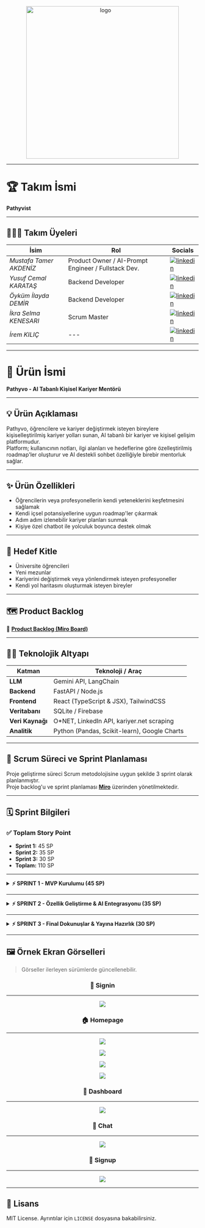 <p align="center">
     <img src="https://github.com/user-attachments/assets/90ead193-6d6d-4333-8237-4d10f5de5440" alt="logo" width="400"/>
</p>

---

# 🏆 Takım İsmi

**Pathyvist**

---

## 🧑‍🤝‍🧑 Takım Üyeleri

| İsim                   | Rol                                                  | Socials                                           |
|------------------------|------------------------------------------------------|--------------------------------------------------|
| *Mustafa Tamer AKDENİZ*| Product Owner / AI-Prompt Engineer / Fullstack Dev.  | [![linkedin](https://github.com/user-attachments/assets/3baa645a-33bc-4786-8327-cb0f92356f0a)](https://www.linkedin.com/in/tamerakdeniz/) |
| *Yusuf Cemal KARATAŞ*  | Backend Developer                                    | [![linkedin](https://github.com/user-attachments/assets/3baa645a-33bc-4786-8327-cb0f92356f0a)](https://www.linkedin.com/in/yusuf-cemal-karatas/) |
| *Öyküm İlayda DEMİR*   | Backend Developer                                    | [![linkedin](https://github.com/user-attachments/assets/3baa645a-33bc-4786-8327-cb0f92356f0a)](https://www.linkedin.com/in/öyküm-ilayda-demir-5a7aba2a0/) |
| *İkra Selma KENESARI*  | Scrum Master                                         | [![linkedin](https://github.com/user-attachments/assets/3baa645a-33bc-4786-8327-cb0f92356f0a)](https://www.linkedin.com/in/ikraselma1) |
| *İrem KILIÇ*           | ---                                                  | [![linkedin](https://github.com/user-attachments/assets/3baa645a-33bc-4786-8327-cb0f92356f0a)](https://www.linkedin.com/in/irem-k%C4%B1l%C4%B1%C3%A7-18757a256/) |

---

# 🚀 Ürün İsmi

**Pathyvo - AI Tabanlı Kişisel Kariyer Mentörü**

---

## 💡 Ürün Açıklaması

Pathyvo, öğrencilere ve kariyer değiştirmek isteyen bireylere kişiselleştirilmiş kariyer yolları sunan, AI tabanlı bir kariyer ve kişisel gelişim platformudur.  
Platform; kullanıcının notları, ilgi alanları ve hedeflerine göre özelleştirilmiş roadmap'ler oluşturur ve AI destekli sohbet özelliğiyle birebir mentorluk sağlar.

---

## ✨ Ürün Özellikleri

- Öğrencilerin veya profesyonellerin kendi yeteneklerini keşfetmesini sağlamak
- Kendi içsel potansiyellerine uygun roadmap'ler çıkarmak
- Adım adım izlenebilir kariyer planları sunmak
- Kişiye özel chatbot ile yolculuk boyunca destek olmak

---

## 🎯 Hedef Kitle

- Üniversite öğrencileri
- Yeni mezunlar
- Kariyerini değiştirmek veya yönlendirmek isteyen profesyoneller
- Kendi yol haritasını oluşturmak isteyen bireyler

---

## 🗺️ Product Backlog

🔗 **[Product Backlog (Miro Board)](https://miro.com/app/live-embed/uXjVIkGKydQ=/?embedMode=view_only_without_ui&moveToViewport=-3790%2C-427%2C7123%2C3550&embedId=848849262162)**

---

## 👨‍💻 Teknolojik Altyapı

| Katman        | Teknoloji / Araç                              |
|---------------|-----------------------------------------------|
| **LLM**       | Gemini API, LangChain                         |
| **Backend**   | FastAPI / Node.js                             |
| **Frontend**  | React (TypeScript & JSX), TailwindCSS         |
| **Veritabanı**| SQLite / Firebase                             |
| **Veri Kaynağı** | O\*NET, LinkedIn API, kariyer.net scraping |
| **Analitik**  | Python (Pandas, Scikit-learn), Google Charts |

---

## 💼 Scrum Süreci ve Sprint Planlaması

Proje geliştirme süreci Scrum metodolojisine uygun şekilde 3 sprint olarak planlanmıştır.  
Proje backlog'u ve sprint planlaması **[Miro](https://miro.com/app/live-embed/uXjVIkGKydQ=/?embedMode=view_only_without_ui&moveToViewport=-3790%2C-427%2C7123%2C3550&embedId=848849262162)** üzerinden yönetilmektedir.

---

## 🗓 Sprint Bilgileri

### ✅ Toplam Story Point

- **Sprint 1:** 45 SP
- **Sprint 2:** 35 SP
- **Sprint 3:** 30 SP
- **Toplam:** 110 SP

---

<details>
<summary><strong>⚡️ SPRINT 1 - MVP Kurulumu (45 SP)</strong></summary>

### 🎯 Sprint Amacı
- Minimum Viable Product (MVP) altyapısını kurmak
- Temel kullanıcı akışını hazırlamak

### 🛠️ Ana Görevler
- Proje yapısının kurulumu (Frontend & Backend)
- Landing page tasarımı ve geliştirmesi
- Dashboard temel layout geliştirmesi
- LLM entegrasyonlarının temel API bağlantıları
- Temel kullanıcı kayıt ve oturum işlemleri
- Roadmap placeholder yapısı
- Chat sisteminin temel ekran tasarımı ve dummy veri entegrasyonu

### ✍🏻 Sprint Notları
- Sprint başlangıcında kapsam ve öncelikler netleştirildi.
- Backend ve frontend entegrasyonu için temel bağlantılar kuruldu.
- Kullanılan teknolojiler ve kullanım alanları:
  - **Python (FastAPI)**: Backend API geliştirmesi ve iş mantığı
  - **React (TypeScript)**: Kullanıcı arayüzü geliştirmesi
  - **TailwindCSS**: Hızlı ve esnek arayüz tasarımı
  - **SQLite**: Prototip veri saklama ve hızlı kurulum için hafif veritabanı
  - **JWT Token Authentication**: Kullanıcı kimlik doğrulama ve oturum yönetimi
- Proje yönetimi ve süreç takibi için **GitHub Projects** kullanılmasına karar verildi.
- Sprint planlama, roadmap ve task detaylandırma süreçlerinde **Miro** aktif şekilde kullanıldı.
- Planlanan işlerin büyük çoğunluğu başarıyla tamamlandı, bazı küçük görevler ikinci sprint’e devredildi.
- Ekip içi iletişim düzenli **Daily Scrum** toplantılarıyla (Google Meet) sürdürüldü, ayrıca anlık koordinasyon için WhatsApp grubu kullanıldı.

### 🎯 Sprint Tahmini Story Point
- Toplam: **45 SP**

### ✅ Sprint Tamamlama Mantığı
Sprint 1, planlanan 45 SP'nin %70'inden fazlası tamamlanarak başarıyla sonlandırılmıştır.  
Tamamlanamayan işler sonraki sprint'e taşınmış, bu sayede akışın sürekliliği korunmuştur.  
Tamamlama ölçütü; önceden belirlenen fonksiyonların çalışır ve test edilebilir olmasıdır.

### ✅ Çıktılar
- Çalışan ilk versiyon dashboard
- Bağlantılı dummy chat akışı
- Örnek roadmap görüntüleme

### 🤝🏻 Daily Scrum
Daily Scrum toplantıları Google Meet üzerinden yapılmaktadır.  
Günlük WhatsApp yazışmaları ve toplantı kayıtları [Google Drive](https://drive.google.com/drive/folders/1Owg14139fcCrq8VjDjp0u50jFioauFm0?usp=sharing)’da toplanmaktadır.

### 🖼️ Sprint Board Görselleri

<p align="center">
  <img src="https://github.com/user-attachments/assets/294b1f48-672f-4a9a-b2a0-ed24adebe3f0" alt="Sprint-1 Dashboard"/><br>
  <sub>🔎 Sprint 1 planlama ve görevlerin board görünümü</sub>
</p>

---

<p align="center">
  <img src="https://github.com/user-attachments/assets/a305e1c5-b413-45b0-afa1-863e876c92ec" alt="End of the Sprint-1"/><br>
  <sub>✅ Sprint 1 tamamlandıktan sonraki son durum</sub>
</p>

### 🧐 Sprint Review
Sprint Review toplantısına Mustafa Tamer Akdeniz, Yusuf Cemal Karataş, Öyküm İlayda Demir, İkra Selma Kenesarı ve İrem Kılıç katılmıştır.  
Toplantıda, sprint çıktıları ve genel ilerleme değerlendirilmiştir. Güncel tasarım ve projenin gidişatı ekip ve paydaşlar tarafından beğenilmiş, mevcut yön üzerinde devam edilmesine karar verilmiştir.  
Tamamlanamayan görevler, öncelikli olarak 2. sprint’e devredilmiştir. Ayrıca, eklenmesi gereken yeni özellikler ve çıkarılması planlanan özellikler üzerine konuşulmuş ve bu konularda yeni task'lar tanımlanmıştır.

### 🔄 Sprint Retrospective
Sprint Retrospective oturumunda; ekip, tamamlanamayan görevlerin 2. sprint'te öncelikli olarak ele alınacağını belirtmiştir.  
Özellikle frontend geliştirmelerinin hızlandırılması ve backend entegrasyonu test edilebilirliğinin artırılması için çalışmaya hazır bir yapı oluşturulması kararlaştırılmıştır.  
Görev dağılımı konusunda herhangi bir değişikliğe gidilmemiş, mevcut dağılımın yeterli olduğu vurgulanmıştır.  
2. sprint için tasarım ve genel planlama konuşulmuş, motivasyon yüksek şekilde yeni sprint'e geçilmesine karar verilmiştir.

</details>

---

<details>
<summary><strong>⚡️ SPRINT 2 - Özellik Geliştirme & AI Entegrasyonu (35 SP)</strong></summary>

### Sprint Amacı
- AI tabanlı öneri ve roadmap akışını devreye almak
- Kullanıcı etkileşimini zenginleştirmek

### Ana Görevler
- AI chat bot geliştirmesi (front & back)
- Roadmap oluşturma algoritması
- Kullanıcı bazlı roadmap detay ekranları
- Chat ekranında roadmap side panel entegrasyonu
- Kullanıcı profil güncelleme ve ilgi alanları yönetimi
- Önerilen kaynaklar (kurslar, makaleler) bölümü
- API çağrılarının tamamlanması ve testleri

</details>

---

<details>
<summary><strong>⚡️ SPRINT 3 - Final Dokunuşlar & Yayına Hazırlık (30 SP)</strong></summary>

### Sprint Amacı
- Uygulamayı yayına hazırlamak
- UI/UX iyileştirmeleri
- Performans ve güvenlik geliştirmeleri

### Ana Görevler
- Genel UI optimizasyonları ve mikro animasyonlar
- Son entegrasyon testleri ve hata düzeltmeleri
- Erişilebilirlik (a11y) geliştirmeleri
- Yol haritası final düzenlemeleri
- Kullanıcı başarı rozetleri ve mini motivasyon mesajları
- Son demo sunumu ve review

</details>

---

## 🖼 Örnek Ekran Görselleri

> Görseller ilerleyen sürümlerde güncellenebilir.

<p align="center">
  <h3 align="center">🔑 Signin</h3>
</p>

---

<p align="center">
  <img src="https://github.com/user-attachments/assets/84da9e0a-2d8d-41a8-b7ca-a626a3d7665b">
</p>

<p align="center">
  <h3 align="center">🏠 Homepage</h3>
</p>

---
<p align="center">
  <img src="https://github.com/user-attachments/assets/cfc603e9-348c-4468-a7a8-7d0a976e57c7">
</p>

<p align="center">
  <img src="https://github.com/user-attachments/assets/49b670ea-7b2a-491a-81c9-0da0153c753a">
</p>

<p align="center">
  <img src="https://github.com/user-attachments/assets/f394003f-4745-43b9-afad-1ef4aba304ba">
</p>

<p align="center">
  <img src="https://github.com/user-attachments/assets/c0b02632-22d0-4e40-83cd-60b0ad9fbc56">
</p>

<p align="center">
  <h3 align="center">📄 Dashboard</h3>
</p>

---
<p align="center">
  <img src="https://github.com/user-attachments/assets/d326fd99-dd34-4f86-9ed6-0714596c63ed">
</p>

<p align="center">
  <h3 align="center">💬 Chat</h3>
</p>

---
<p align="center">
  <img src="https://github.com/user-attachments/assets/7cf4e55d-af3f-4d25-8515-c8eb5f9700f8">
</p>

<p align="center">
  <h3 align="center">🔑 Signup</h3>
</p>

---
<p align="center">
  <img src="https://github.com/user-attachments/assets/b5f3ca51-7850-4e86-bbba-a93d63a3a89f">
</p>

---

## 📄 Lisans

MIT License. Ayrıntılar için `LICENSE` dosyasına bakabilirsiniz.
